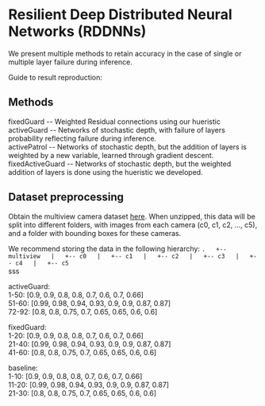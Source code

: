 # Resilient Deep Distributed Neural Networks (RDDNNs)
We present multiple methods to retain accuracy in the case of single or multiple layer failure during inference.

Guide to result reproduction:
## Methods
fixedGuard -- Weighted Residual connections using our hueristic  
activeGuard -- Networks of stochastic depth, with failure of layers probability reflecting failure during inference.  
activePatrol -- Networks of stochastic depth, but the addition of layers is weighted by a new variable, learned through gradient descent.
fixedActiveGuard -- Networks of stochastic depth, but the weighted addition of layers is done using the hueristic we developed.  

## Dataset preprocessing
Obtain the multiview camera dataset [here](https://cvlab.epfl.ch/data/multiclass). When unzipped, this data will be split into different folders, with images from each camera (c0, c1, c2, ..., c5), and a folder with bounding boxes for these cameras.

We recommend storing the data in the following hierarchy:
`
.  
+-- multiview  
|   +-- c0  
|   +-- c1  
|   +-- c2  
|   +-- c3  
|   +-- c4  
|   +-- c5  
`  
sss  
  
activeGuard:  
1-50: [0.9, 0.9, 0.8, 0.8, 0.7, 0.6, 0.7, 0.66]  
51-60: [0.99, 0.98, 0.94, 0.93, 0.9, 0.9, 0.87, 0.87]  
72-92: [0.8, 0.8, 0.75, 0.7, 0.65, 0.65, 0.6, 0.6]  
  
fixedGuard:  
1-20: [0.9, 0.9, 0.8, 0.8, 0.7, 0.6, 0.7, 0.66]  
21-40: [0.99, 0.98, 0.94, 0.93, 0.9, 0.9, 0.87, 0.87]  
41-60: [0.8, 0.8, 0.75, 0.7, 0.65, 0.65, 0.6, 0.6]  
  
baseline:  
1-10: [0.9, 0.9, 0.8, 0.8, 0.7, 0.6, 0.7, 0.66]  
11-20: [0.99, 0.98, 0.94, 0.93, 0.9, 0.9, 0.87, 0.87]  
21-30: [0.8, 0.8, 0.75, 0.7, 0.65, 0.65, 0.6, 0.6]  